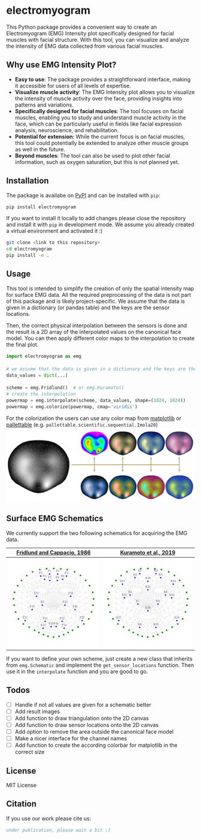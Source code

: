 # electromyogram

<!-- Create a teaser plot figure here -->

This Python package provides a convenient way to create an Electromyogram (EMG) Intensity plot specifically designed for facial muscles with facial structure. With this tool, you can visualize and analyze the intensity of EMG data collected from various facial muscles.

## Why use EMG Intensity Plot?

- **Easy to use**: The package provides a straightforward interface, making it accessible for users of all levels of expertise.
- **Visualize muscle activity**: The EMG Intensity plot allows you to visualize the intensity of muscle activity over the face, providing insights into patterns and variations.
- **Specifically designed for facial muscles**: The tool focuses on facial muscles, enabling you to study and understand muscle activity in the face, which can be particularly useful in fields like facial expression analysis, neuroscience, and rehabilitation.
- **Potential for extension**: While the current focus is on facial muscles, this tool could potentially be extended to analyze other muscle groups as well in the future.
- **Beyond muscles**: The tool can also be used to plot other facial information, such as oxygen saturation, but this is not planned yet.

## Installation

The package is availabe on [PyPI](https://pypi.org/project/electromyogram/) and can be installed with `pip`:
  
```bash
pip install electromyogram
```

If you want to install it locally to add changes please close the repository and install it with `pip` in development mode.
We assume you already created a virtual environment and activated it :)

```bash
git clone <link to this repository>
cd electromyogram
pip install -e .
```

## Usage

This tool is intended to simplify the creation of only the spatial intensity map for surface EMG data.
All the required preprocessing of the data is not part of this package and is likely project-specific.
We assume that the data is given in a dictionary (or pandas table) and the keys are the sensor locations.

Then, the correct physical interpolation between the sensors is done and the result is a 2D array of the interpolated values on the canonical face model.
You can then apply different color maps to the interpolation to create the final plot.

```python
import electromyogram as emg

# we assume that the data is given in a dictionary and the keys are the sensor locations
data_values = dict(...)

scheme = emg.Fridlund()  # or emg.Kuramoto()
# create the interpolation
powermap = emg.interpolate(scheme, data_values, shape=(1024, 1024))
powermap = emg.colorize(powermap, cmap='viridis')
```

For the colorization the users can use any color map from [matplotlib](https://matplotlib.org/stable/tutorials/colors/colormaps.html) or [pallettable](https://jiffyclub.github.io/palettable/) (e.g. `pallettable.scientific.sequential.Imola20`)
![Colors](files/colorization.jpg)

## Surface EMG Schematics

We currently support the two following schematics for acquiring the EMG data.

| [Fridlund and Cappacio, 1986](https://pubmed.ncbi.nlm.nih.gov/3809364/) | [Kuramoto et al., 2019](https://onlinelibrary.wiley.com/doi/10.1002/npr2.12059) |
|---|---|
| ![Locations ](files/locations_fridlund.jpg)  |  ![Locations ](files/locations_kuramoto.jpg) |

If you want to define your own scheme, just create a new class that inherits from `emg.Schematic` and implement the `get_sensor_locations` function.
Then use it in the `interpolate` function and you are good to go.

## Todos

- [ ] Handle if not all values are given for a schematic better
- [ ] Add result images
- [ ] Add function to draw triangulation onto the 2D canvas
- [ ] Add function to draw sensor locations onto the 2D canvas
- [ ] Add option to remove the area outside the canonical face model 
- [ ] Make a nicer interface for the channel names
- [ ] Add function to create the according colorbar for matplotlib in the correct size

## License

MIT License

## Citation

If you use our work please cite us:

```bibtex
under publication, please wait a bit :)
```
